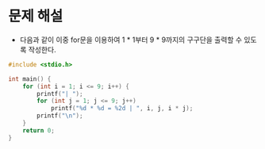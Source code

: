 # 문제 해설

* 다음과 같이 이중 for문을 이용하여 1 * 1부터 9 * 9까지의 구구단을 출력할 수 있도록 작성한다.

```C
#include <stdio.h>

int main() {
    for (int i = 1; i <= 9; i++) {
        printf("| ");
        for (int j = 1; j <= 9; j++)
            printf("%d * %d = %2d | ", i, j, i * j);
        printf("\n");
    }
    return 0;
}
```